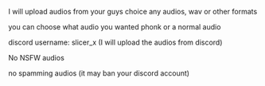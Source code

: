 I will upload audios from your guys choice any audios, wav or other formats

you can choose what audio you wanted phonk or a normal audio

discord username: slicer_x (I will upload the audios from discord)

No NSFW audios

no spamming audios (it may ban your discord account)
